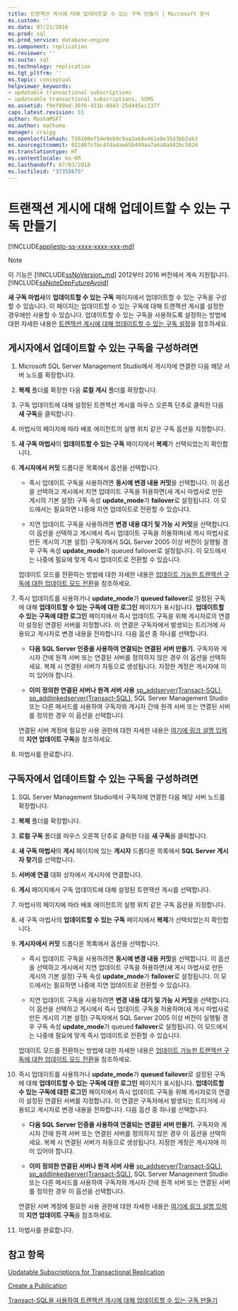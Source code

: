 ```yaml
---
title: 트랜잭션 게시에 대해 업데이트할 수 있는 구독 만들기 | Microsoft 문서
ms.custom: ''
ms.date: 07/21/2016
ms.prod: sql
ms.prod_service: database-engine
ms.component: replication
ms.reviewer: ''
ms.suite: sql
ms.technology: replication
ms.tgt_pltfrm: ''
ms.topic: conceptual
helpviewer_keywords:
- updatable transactional subscriptions
- updateable transactional subscriptions, SSMS
ms.assetid: f9ef89ed-36f6-431b-8843-25d445ec137f
caps.latest.revision: 51
author: MashaMSFT
ms.author: mathoma
manager: craigg
ms.openlocfilehash: 730100ef54e9eb9c9aa3a68a461e0e35d3bb2ab3
ms.sourcegitcommit: 022d67cfbc4fdadaa65b499aa7a6a8a942bc502d
ms.translationtype: HT
ms.contentlocale: ko-KR
ms.lasthandoff: 07/03/2018
ms.locfileid: "37355675"
---
```

# <a name="create-an-updatable-subscription-to-a-transactional-publication"></a>트랜잭션 게시에 대해 업데이트할 수 있는 구독 만들기
[!INCLUDE[appliesto-ss-xxxx-xxxx-xxx-md](../../../includes/appliesto-ss-xxxx-xxxx-xxx-md.md)]
> [!NOTE]  
>  이 기능은 [!INCLUDE[ssNoVersion_md](../../../includes/ssnoversion-md.md)] 2012부터 2016 버전에서 계속 지원됩니다.  [!INCLUDE[ssNoteDepFutureAvoid](../../../includes/ssnotedepfutureavoid-md.md)]  
 
**새 구독 마법사**의 **업데이트할 수 있는 구독** 페이지에서 업데이트할 수 있는 구독을 구성할 수 있습니다. 이 페이지는 업데이트할 수 있는 구독에 대해 트랜잭션 게시를 설정한 경우에만 사용할 수 있습니다. 업데이트할 수 있는 구독을 사용하도록 설정하는 방법에 대한 자세한 내용은 [트랜잭션 게시에 대해 업데이트할 수 있는 구독 설정](../../../relational-databases/replication/publish/enable-updating-subscriptions-for-transactional-publications.md)을 참조하세요.   
  
## <a name="to-configure-an-updatable-subscription-from-the-publisher"></a>게시자에서 업데이트할 수 있는 구독을 구성하려면  

1. Microsoft SQL Server Management Studio에서 게시자에 연결한 다음 해당 서버 노드를 확장합니다.

2. **복제** 폴더를 확장한 다음 **로컬 게시** 폴더를 확장합니다.

3. 구독 업데이트에 대해 설정된 트랜잭션 게시를 마우스 오른쪽 단추로 클릭한 다음 **새 구독**을 클릭합니다.

4. 마법사의 페이지에 따라 배포 에이전트의 실행 위치 같은 구독 옵션을 지정합니다.

5. **새 구독 마법사**의 **업데이트할 수 있는 구독** 페이지에서 **복제**가 선택되었는지 확인합니다.

6. **게시자에서 커밋** 드롭다운 목록에서 옵션을 선택합니다.

    * 즉시 업데이트 구독을 사용하려면 **동시에 변경 내용 커밋**을 선택합니다. 이 옵션을 선택하고 게시에서 지연 업데이트 구독을 허용하면(새 게시 마법사로 만든 게시의 기본 설정) 구독 속성 **update_mode**가 **failover**로 설정됩니다. 이 모드에서는 필요하면 나중에 지연 업데이트로 전환할 수 있습니다.

    * 지연 업데이트 구독을 사용하려면 **변경 내용 대기 및 가능 시 커밋**을 선택합니다. 이 옵션을 선택하고 게시에서 즉시 업데이트 구독을 허용하며(새 게시 마법사로 만든 게시의 기본 설정) 구독자에서 SQL Server 2005 이상 버전이 실행될 경우 구독 속성 **update_mode**가 queued failover로 설정됩니다. 이 모드에서는 나중에 필요에 맞게 즉시 업데이트로 전환할 수 있습니다.

    업데이트 모드를 전환하는 방법에 대한 자세한 내용은 [업데이트 가능한 트랜잭션 구독에 대한 업데이트 모드 전환](../../../relational-databases/replication/administration/switch-between-update-modes-for-an-updatable-transactional-subscription.md)을 참조하세요.

7. 즉시 업데이트를 사용하거나 **update_mode**가 **queued failover**로 설정된 구독에 대해 **업데이트할 수 있는 구독에 대한 로그인** 페이지가 표시됩니다. **업데이트할 수 있는 구독에 대한 로그인** 페이지에서 즉시 업데이트 구독을 위해 게시자로의 연결이 설정된 연결된 서버를 지정합니다. 이 연결은 구독자에서 발생되는 트리거에 사용되고 게시자로 변경 내용을 전파합니다. 다음 옵션 중 하나를 선택합니다.

    * **다음 SQL Server 인증을 사용하여 연결되는 연결된 서버 만들기.** 구독자와 게시자 간에 원격 서버 또는 연결된 서버를 정의하지 않은 경우 이 옵션을 선택하세요. 복제 시 연결된 서버가 자동으로 생성됩니다. 지정한 계정은 게시자에 이미 있어야 합니다.

    * **이미 정의한 연결된 서버나 원격 서버 사용** [sp_addserver(Transact-SQL)](../../../relational-databases/system-stored-procedures/sp-addserver-transact-sql.md), [sp_addlinkedserver(Transact-SQL)](../../../relational-databases/system-stored-procedures/sp-addlinkedserver-transact-sql.md), SQL Server Management Studio 또는 다른 메서드를 사용하여 구독자와 게시자 간에 원격 서버 또는 연결된 서버를 정의한 경우 이 옵션을 선택합니다.

    연결된 서버 계정에 필요한 사용 권한에 대한 자세한 내용은 [여기에 링크 설명 입력](../../../relational-databases/replication/security/secure-the-subscriber.md)의 **지연 업데이트 구독**을 참조하세요.

8. 마법사를 완료합니다.

## <a name="to-configure-an-updatable-subscription-from-the-subscriber"></a>구독자에서 업데이트할 수 있는 구독을 구성하려면


1. SQL Server Management Studio에서 구독자에 연결한 다음 해당 서버 노드를 확장합니다.

2. **복제** 폴더를 확장합니다.

3. **로컬 구독** 폴더를 마우스 오른쪽 단추로 클릭한 다음 **새 구독**을 클릭합니다.

4. **새 구독 마법사**의 **게시** 페이지에 있는 **게시자** 드롭다운 목록에서 **SQL Server 게시자 찾기**를 선택합니다.

5. **서버에 연결** 대화 상자에서 게시자에 연결합니다.

6. **게시** 페이지에서 구독 업데이트에 대해 설정된 트랜잭션 게시를 선택합니다.

7. 마법사의 페이지에 따라 배포 에이전트의 실행 위치 같은 구독 옵션을 지정합니다.

8. 새 구독 마법사의 **업데이트할 수 있는 구독** 페이지에서 **복제**가 선택되었는지 확인합니다.

9. **게시자에서 커밋** 드롭다운 목록에서 옵션을 선택합니다.

    * 즉시 업데이트 구독을 사용하려면 **동시에 변경 내용 커밋**을 선택합니다. 이 옵션을 선택하고 게시에서 지연 업데이트 구독을 허용하면(새 게시 마법사로 만든 게시의 기본 설정) 구독 속성 **update_mode**가 **failover**로 설정됩니다. 이 모드에서는 필요하면 나중에 지연 업데이트로 전환할 수 있습니다.

    * 지연 업데이트 구독을 사용하려면 **변경 내용 대기 및 가능 시 커밋**을 선택합니다. 이 옵션을 선택하고 게시에서 즉시 업데이트 구독을 허용하며(새 게시 마법사로 만든 게시의 기본 설정) 구독자에서 SQL Server 2005 이상 버전이 실행될 경우 구독 속성 **update_mode**가 queued **failover**로 설정됩니다. 이 모드에서는 나중에 필요에 맞게 즉시 업데이트로 전환할 수 있습니다.

    업데이트 모드를 전환하는 방법에 대한 자세한 내용은 [업데이트 가능한 트랜잭션 구독에 대한 업데이트 모드 전환](../../../relational-databases/replication/administration/switch-between-update-modes-for-an-updatable-transactional-subscription.md)을 참조하세요.

10. 즉시 업데이트를 사용하거나 **update_mode**가 **queued failover**로 설정된 구독에 대해 **업데이트할 수 있는 구독에 대한 로그인** 페이지가 표시됩니다. **업데이트할 수 있는 구독에 대한 로그인** 페이지에서 즉시 업데이트 구독을 위해 게시자로의 연결이 설정된 연결된 서버를 지정합니다. 이 연결은 구독자에서 발생되는 트리거에 사용되고 게시자로 변경 내용을 전파합니다. 다음 옵션 중 하나를 선택합니다.

    * **다음 SQL Server 인증을 사용하여 연결되는 연결된 서버 만들기.** 구독자와 게시자 간에 원격 서버 또는 연결된 서버를 정의하지 않은 경우 이 옵션을 선택하세요. 복제 시 연결된 서버가 자동으로 생성됩니다. 지정한 계정은 게시자에 이미 있어야 합니다.

    * **이미 정의한 연결된 서버나 원격 서버 사용** [sp_addserver(Transact-SQL)](../../../relational-databases/system-stored-procedures/sp-addserver-transact-sql.md), [sp_addlinkedserver(Transact-SQL)](../../../relational-databases/system-stored-procedures/sp-addlinkedserver-transact-sql.md), SQL Server Management Studio 또는 다른 메서드를 사용하여 구독자와 게시자 간에 원격 서버 또는 연결된 서버를 정의한 경우 이 옵션을 선택합니다.

    연결된 서버 계정에 필요한 사용 권한에 대한 자세한 내용은 [여기에 링크 설명 입력](../../../relational-databases/replication/security/secure-the-subscriber.md)의 **지연 업데이트 구독**을 참조하세요.

11. 마법사를 완료합니다.

## <a name="see-also"></a>참고 항목

[Updatable Subscriptions for Transactional Replication](../../../relational-databases/replication/transactional/updatable-subscriptions-for-transactional-replication.md)

[Create a Publication](../../../relational-databases/replication/publish/create-a-publication.md)

[Transact-SQL을 사용하여 트랜잭션 게시에 대해 업데이트할 수 있는 구독 만들기](../../../relational-databases/replication/publish/create-updatable-subscription-to-transactional-publication.md) 

